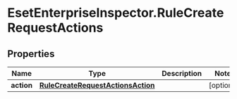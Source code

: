# EsetEnterpriseInspector.RuleCreateRequestActions

## Properties

Name | Type | Description | Notes
------------ | ------------- | ------------- | -------------
**action** | [**RuleCreateRequestActionsAction**](RuleCreateRequestActionsAction.md) |  | [optional] 


